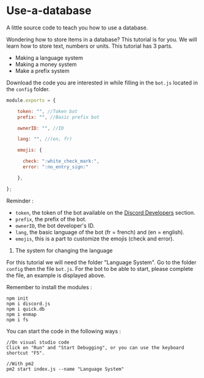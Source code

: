 # Use-a-database
A little source code to teach you how to use a database.

Wondering how to store items in a database? This tutorial is for you. We will learn how to store text, numbers or units. This tutorial has 3 parts.

- Making a language system
- Making a money system
- Make a prefix system

Download the code you are interested in while filling in the `bot.js` located in the `config` folder.

```js
module.exports = {

    token: "", //Token bot
    prefix: "", //Basic prefix bot

    ownerID: "", //ID

    lang: "", //(en, fr)

    emojis: {

      check: ":white_check_mark:",
      error: ":no_entry_sign:"

    },

};
```

Reminder :

- `token`, the token of the bot available on the [Discord Developers](https://discordapp.com/developers/applications) section.
- `prefix`, the prefix of the bot.
- `ownerID`, the bot developer's ID.
- `lang`, the basic language of the bot (fr = french) and (en = english).
- `emojis`, this is a part to customize the emojis (check and error).

1) The system for changing the language

For this tutorial we will need the folder "Language System".
Go to the folder `config` then the file `bot.js`.
For the bot to be able to start, please complete the file, an example is displayed above.

Remember to install the modules :

```
npm init
npm i discord.js
npm i quick.db
npm i enmap
npm i fs
```

You can start the code in the following ways :

```
//On visual studio code
Click on "Run" and "Start Debugging", or you can use the keyboard shortcut "F5".

//With pm2
pm2 start index.js --name "Language System"
```

